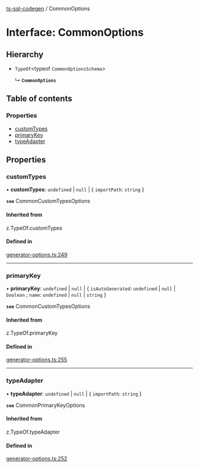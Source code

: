 [ts-sql-codegen](../README.md) / CommonOptions

# Interface: CommonOptions

## Hierarchy

- `TypeOf`<typeof `CommonOptionsSchema`\>

  ↳ **`CommonOptions`**

## Table of contents

### Properties

- [customTypes](CommonOptions.md#customtypes)
- [primaryKey](CommonOptions.md#primarykey)
- [typeAdapter](CommonOptions.md#typeadapter)

## Properties

### customTypes

• **customTypes**: `undefined` \| ``null`` \| { `importPath`: `string`  }

**`see`** CommonCustomTypesOptions

#### Inherited from

z.TypeOf.customTypes

#### Defined in

[generator-options.ts:249](https://github.com/lorefnon/ts-sql-codegen/blob/f74fdb7/src/generator-options.ts#L249)

___

### primaryKey

• **primaryKey**: `undefined` \| ``null`` \| { `isAutoGenerated`: `undefined` \| ``null`` \| `boolean` ; `name`: `undefined` \| ``null`` \| `string`  }

**`see`** CommonCustomTypesOptions

#### Inherited from

z.TypeOf.primaryKey

#### Defined in

[generator-options.ts:255](https://github.com/lorefnon/ts-sql-codegen/blob/f74fdb7/src/generator-options.ts#L255)

___

### typeAdapter

• **typeAdapter**: `undefined` \| ``null`` \| { `importPath`: `string`  }

**`see`** CommonPrimaryKeyOptions

#### Inherited from

z.TypeOf.typeAdapter

#### Defined in

[generator-options.ts:252](https://github.com/lorefnon/ts-sql-codegen/blob/f74fdb7/src/generator-options.ts#L252)
